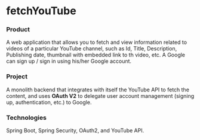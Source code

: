 # fetchYouTube
### Product
A web application that allows you to fetch and view information related to videos of a particular YouTube channel, such as Id, Title, Description, Publishing date, thumbnail with embedded link to th video, etc. A Google can sign up / sign in using his/her Google account.
### Project
A monolith backend that integrates with itself the YouTube API to fetch the content, and uses **OAuth V2** to delegate user account management (signing up, authentication, etc.) to Google.
### Technologies
Spring Boot, Spring Security, OAuth2, and YouTube API.

